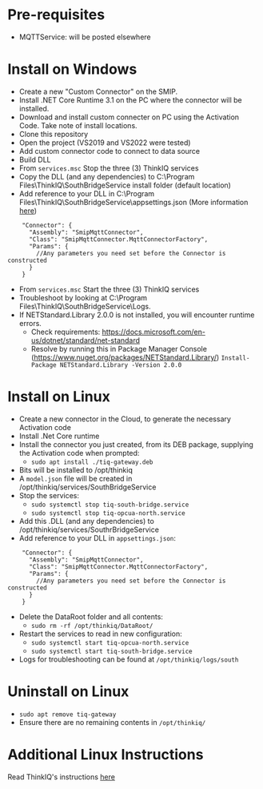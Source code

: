 ﻿# Pre-requisites

- MQTTService: will be posted elsewhere

# Install on Windows

- Create a new "Custom Connector" on the SMIP.
- Install .NET Core Runtime 3.1 on the PC where the connector will be installed.
- Download and install custom connecter on PC using the Activation Code. Take note of install locations.
- Clone this repository
- Open the project (VS2019 and VS2022 were tested)
- Add custom connector code to connect to data source 
- Build DLL
- From `services.msc` Stop the three (3) ThinkIQ services
- Copy the DLL (and any dependencies) to C:\Program Files\ThinkIQ\SouthBridgeService install folder (default location)
- Add reference to your DLL in C:\Program Files\ThinkIQ\SouthBridgeService\appsettings.json (More information [here](appsettings.md))
```
    "Connector": {
      "Assembly": "SmipMqttConnector",
      "Class": "SmipMqttConnector.MqttConnectorFactory",
      "Params": {
        //Any parameters you need set before the Connector is constructed
      }
    }
```
- From `services.msc` Start the three (3) ThinkIQ services
- Troubleshoot by looking at C:\Program Files\ThinkIQ\SouthBridgeService\Logs.
- If NETStandard.Library 2.0.0 is not installed, you will encounter runtime errors. 
    + Check requirements: https://docs.microsoft.com/en-us/dotnet/standard/net-standard
    + Resolve by running this in Package Manager Console (https://www.nuget.org/packages/NETStandard.Library/)
    `Install-Package NETStandard.Library -Version 2.0.0`

# Install on Linux

- Create a new connector in the Cloud, to generate the necessary Activation code
- Install .Net Core runtime
- Install the connector you just created, from its DEB package, supplying the Activation code when prompted:
    + `sudo apt install ./tiq-gateway.deb`
- Bits will be installed to /opt/thinkiq
- A `model.json` file will be created in /opt/thinkiq/services/SouthBridgeService
- Stop the services:
    + `sudo systemctl stop tiq-south-bridge.service`
    + `sudo systemctl stop tiq-opcua-north.service`
- Add this .DLL (and any dependencies) to /opt/thinkiq/services/SouthrBridgeService
- Add reference to your DLL in `appsettings.json`:

```
    "Connector": {
      "Assembly": "SmipMqttConnector",
      "Class": "SmipMqttConnector.MqttConnectorFactory",
      "Params": {
        //Any parameters you need set before the Connector is constructed
      }
    }
```
- Delete the DataRoot folder and all contents:
    + `sudo rm -rf /opt/thinkiq/DataRoot/`
- Restart the services to read in new configuration: 
    + `sudo systemctl start tiq-opcua-north.service`
    + `sudo systemctl start tiq-south-bridge.service` 
- Logs for troubleshooting can be found at `/opt/thinkiq/logs/south`

# Uninstall on Linux

- `sudo apt remove tiq-gateway`
- Ensure there are no remaining contents in `/opt/thinkiq/`

# Additional Linux Instructions

Read ThinkIQ's instructions [here](https://help.thinkiq.com/knowledge-base/data-connectivity/opc-ua-linux-installation)
